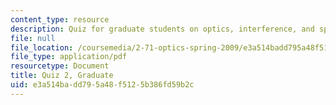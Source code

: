 ```yaml
---
content_type: resource
description: Quiz for graduate students on optics, interference, and spatial filtering.
file: null
file_location: /coursemedia/2-71-optics-spring-2009/e3a514badd795a48f5125b386fd59b2c_MIT2_71S09_gquiz2.pdf
file_type: application/pdf
resourcetype: Document
title: Quiz 2, Graduate
uid: e3a514ba-dd79-5a48-f512-5b386fd59b2c
---
```

